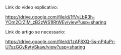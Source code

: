Link do video explicativo: 

https://drive.google.com/file/d/1fVvLbR3h-YOm2CrZiM_zB2zWS1IRtWEy/view?usp=sharing

Link do artigo se necessario: 

https://drive.google.com/file/d/1zAF8XQ-5s-nP4uPr-U7szGGyRytySkaw/view?usp=sharing